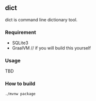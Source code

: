 dict
---
dict is command line dictionary tool.


### Requirement
- SQLite3
- GraalVM  // if you will build this yourself

### Usage
TBD

### How to build
```
./mvnw package
```
